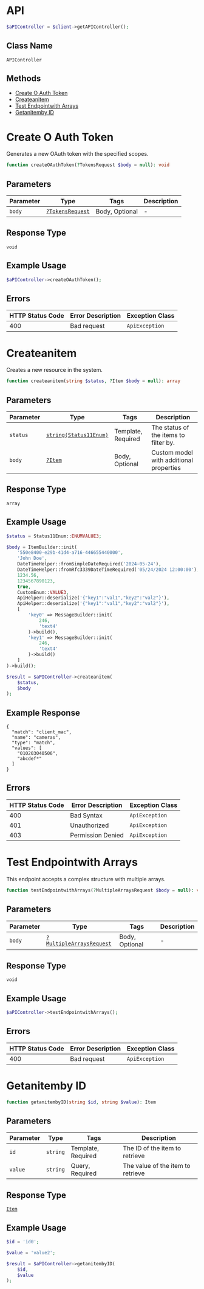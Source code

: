 # API

```php
$aPIController = $client->getAPIController();
```

## Class Name

`APIController`

## Methods

* [Create O Auth Token](../../doc/controllers/api.md#create-o-auth-token)
* [Createanitem](../../doc/controllers/api.md#createanitem)
* [Test Endpointwith Arrays](../../doc/controllers/api.md#test-endpointwith-arrays)
* [Getanitemby ID](../../doc/controllers/api.md#getanitemby-id)


# Create O Auth Token

Generates a new OAuth token with the specified scopes.

```php
function createOAuthToken(?TokensRequest $body = null): void
```

## Parameters

| Parameter | Type | Tags | Description |
|  --- | --- | --- | --- |
| `body` | [`?TokensRequest`](../../doc/models/tokens-request.md) | Body, Optional | - |

## Response Type

`void`

## Example Usage

```php
$aPIController->createOAuthToken();
```

## Errors

| HTTP Status Code | Error Description | Exception Class |
|  --- | --- | --- |
| 400 | Bad request | `ApiException` |


# Createanitem

Creates a new resource in the system.

```php
function createanitem(string $status, ?Item $body = null): array
```

## Parameters

| Parameter | Type | Tags | Description |
|  --- | --- | --- | --- |
| `status` | [`string(Status11Enum)`](../../doc/models/status-11-enum.md) | Template, Required | The status of the items to filter by. |
| `body` | [`?Item`](../../doc/models/item.md) | Body, Optional | Custom model with additional properties |

## Response Type

`array`

## Example Usage

```php
$status = Status11Enum::ENUMVALUE3;

$body = ItemBuilder::init(
    '550e8400-e29b-41d4-a716-446655440000',
    'John Doe',
    DateTimeHelper::fromSimpleDateRequired('2024-05-24'),
    DateTimeHelper::fromRfc3339DateTimeRequired('05/24/2024 12:00:00'),
    1234.56,
    1234567890123,
    true,
    CustomEnum::VALUE3,
    ApiHelper::deserialize('{"key1":"val1","key2":"val2"}'),
    ApiHelper::deserialize('{"key1":"val1","key2":"val2"}'),
    [
        'key0' => MessageBuilder::init(
            246,
            'text4'
        )->build(),
        'key1' => MessageBuilder::init(
            246,
            'text4'
        )->build()
    ]
)->build();

$result = $aPIController->createanitem(
    $status,
    $body
);
```

## Example Response

```
{
  "match": "client_mac",
  "name": "cameras",
  "type": "match",
  "values": [
    "010203040506",
    "abcdef*"
  ]
}
```

## Errors

| HTTP Status Code | Error Description | Exception Class |
|  --- | --- | --- |
| 400 | Bad Syntax | `ApiException` |
| 401 | Unauthorized | `ApiException` |
| 403 | Permission Denied | `ApiException` |


# Test Endpointwith Arrays

This endpoint accepts a complex structure with multiple arrays.

```php
function testEndpointwithArrays(?MultipleArraysRequest $body = null): void
```

## Parameters

| Parameter | Type | Tags | Description |
|  --- | --- | --- | --- |
| `body` | [`?MultipleArraysRequest`](../../doc/models/multiple-arrays-request.md) | Body, Optional | - |

## Response Type

`void`

## Example Usage

```php
$aPIController->testEndpointwithArrays();
```

## Errors

| HTTP Status Code | Error Description | Exception Class |
|  --- | --- | --- |
| 400 | Bad request | `ApiException` |


# Getanitemby ID

```php
function getanitembyID(string $id, string $value): Item
```

## Parameters

| Parameter | Type | Tags | Description |
|  --- | --- | --- | --- |
| `id` | `string` | Template, Required | The ID of the item to retrieve |
| `value` | `string` | Query, Required | The value of the item to retrieve |

## Response Type

[`Item`](../../doc/models/item.md)

## Example Usage

```php
$id = 'id0';

$value = 'value2';

$result = $aPIController->getanitembyID(
    $id,
    $value
);
```

